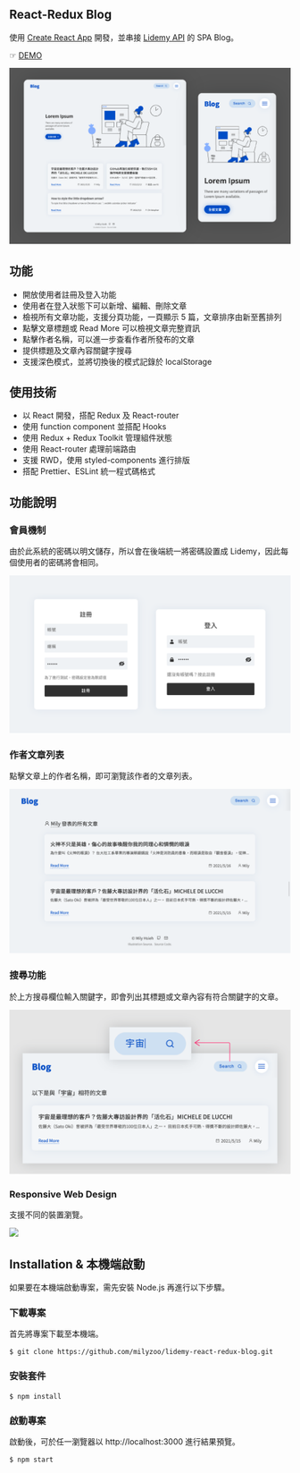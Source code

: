 ## React-Redux Blog

使用 [Create React App](https://github.com/facebook/create-react-app) 開發，並串接 [Lidemy API](https://github.com/Lidemy/lidemy-student-json-api-server) 的 SPA Blog。

☞ [DEMO](https://milyzoo.github.io/lidemy-react-redux-blog/)

![](images/screenshots-main.png)

## 功能

- 開放使用者註冊及登入功能
- 使用者在登入狀態下可以新增、編輯、刪除文章
- 檢視所有文章功能，支援分頁功能，一頁顯示 5 篇，文章排序由新至舊排列
- 點擊文章標題或 Read More 可以檢視文章完整資訊
- 點擊作者名稱，可以進一步查看作者所發布的文章
- 提供標題及文章內容關鍵字搜尋
- 支援深色模式，並將切換後的模式記錄於 localStorage

## 使用技術

- 以 React 開發，搭配 Redux 及 React-router
- 使用 function component 並搭配 Hooks
- 使用 Redux + Redux Toolkit 管理組件狀態
- 使用 React-router 處理前端路由
- 支援 RWD，使用 styled-components 進行排版
- 搭配 Prettier、ESLint 統一程式碼格式

## 功能說明

### 會員機制

由於此系統的密碼以明文儲存，所以會在後端統一將密碼設置成 Lidemy，因此每個使用者的密碼將會相同。

![](images/screenshots-login.png)

### 作者文章列表

點擊文章上的作者名稱，即可瀏覽該作者的文章列表。

![](images/screenshots-author.png)

### 搜尋功能

於上方搜尋欄位輸入關鍵字，即會列出其標題或文章內容有符合關鍵字的文章。

![](images/screenshots-search.png)

### Responsive Web Design

支援不同的裝置瀏覽。

![](images/screenshots-mobile.gif)

## Installation & 本機端啟動

如果要在本機端啟動專案，需先安裝 Node.js 再進行以下步驟。

### 下載專案

首先將專案下載至本機端。

```
$ git clone https://github.com/milyzoo/lidemy-react-redux-blog.git
```

### 安裝套件

```
$ npm install
```

### 啟動專案

啟動後，可於任一瀏覽器以 http://localhost:3000 進行結果預覽。

```
$ npm start
```
